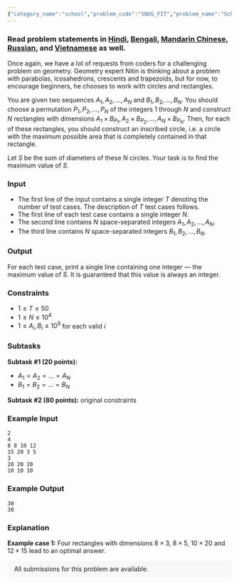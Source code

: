 ```yaml
---
{"category_name":"school","problem_code":"SNUG_FIT","problem_name":"School of Geometry","problemComponents":{"constraints":"","constraintsState":false,"subtasks":"","subtasksState":false,"inputFormat":"","inputFormatState":false,"outputFormat":"","outputFormatState":false,"sampleTestCases":{"0":{"id":1,"input":"2\r\n4\r\n8 8 10 12\r\n15 20 3 5\r\n3\r\n20 20 20\r\n10 10 10","output":"30\r\n30","explanation":"**Example case 1:** Four rectangles with dimensions $8 \\times 3$, $8 \\times 5$, $10 \\times 20$ and $12 \\times 15$ lead to an optimal answer.","isDeleted":false}}},"video_editorial_url":"","languages_supported":{"0":"CPP14","1":"C","2":"JAVA","3":"PYTH 3.6","4":"PYTH","5":"PYP3","6":"CS2","7":"ADA","8":"PYPY","9":"TEXT","10":"PAS fpc","11":"NODEJS","12":"RUBY","13":"PHP","14":"GO","15":"HASK","16":"TCL","17":"PERL","18":"SCALA","19":"LUA","20":"kotlin","21":"BASH","22":"JS","23":"LISP sbcl","24":"rust","25":"PAS gpc","26":"BF","27":"CLOJ","28":"R","29":"D","30":"CAML","31":"FORT","32":"ASM","33":"swift","34":"FS","35":"WSPC","36":"LISP clisp","37":"SQL","38":"SCM guile","39":"PERL6","40":"ERL","41":"CLPS","42":"ICK","43":"NICE","44":"PRLG","45":"ICON","46":"COB","47":"SCM chicken","48":"PIKE","49":"SCM qobi","50":"ST","51":"NEM"},"max_timelimit":1,"source_sizelimit":50000,"problem_author":"sahi1422","problem_tester":null,"date_added":"21-01-2020","tags":{"0":"cakewalk","1":"feb20","2":"geometry","3":"greedy","4":"sahi1422","5":"tmwilliamlin"},"problem_difficulty_level":"Cakewalk","best_tag":"","editorial_url":"https://discuss.codechef.com/problems/SNUG_FIT","time":{"view_start_date":1581931802,"submit_start_date":1581931802,"visible_start_date":1581931802,"end_date":1735669800},"is_direct_submittable":false,"problemDiscussURL":"https://discuss.codechef.com/search?q=SNUG_FIT","is_proctored":false,"visitedContests":{},"layout":"problem"}
---
```

### Read problem statements in [Hindi](https://www.codechef.com/download/translated/FEB20/hindi/SNUG_FIT.pdf), [Bengali](https://www.codechef.com/download/translated/FEB20/bengali/SNUG_FIT.pdf), [Mandarin Chinese](https://www.codechef.com/download/translated/FEB20/mandarin/SNUG_FIT.pdf), [Russian](https://www.codechef.com/download/translated/FEB20/russian/SNUG_FIT.pdf), and [Vietnamese](https://www.codechef.com/download/translated/FEB20/vietnamese/SNUG_FIT.pdf) as well.

Once again, we have a lot of requests from coders for a challenging problem on geometry. Geometry expert Nitin is thinking about a problem with parabolas, icosahedrons, crescents and trapezoids, but for now, to encourage beginners, he chooses to work with circles and rectangles.

You are given two sequences $A_1, A_2, \ldots, A_N$ and $B_1, B_2, \ldots, B_N$. You should choose a permutation $P_1, P_2, \ldots, P_N$ of the integers $1$ through $N$ and construct $N$ rectangles with dimensions $A_1 \times B_{P_1}, A_2 \times B_{P_2}, \ldots, A_N \times B_{P_N}$. Then, for each of these rectangles, you should construct an inscribed circle, i.e. a circle with the maximum possible area that is completely contained in that rectangle.

Let $S$ be the sum of diameters of these $N$ circles. Your task is to find the maximum value of $S$.

### Input
- The first line of the input contains a single integer $T$ denoting the number of test cases. The description of $T$ test cases follows.
- The first line of each test case contains a single integer $N$.
- The second line contains $N$ space-separated integers $A_1, A_2, \ldots, A_N$. 
- The third line contains $N$ space-separated integers $B_1, B_2, \ldots, B_N$. 

### Output
For each test case, print a single line containing one integer ― the maximum value of $S$. It is guaranteed that this value is always an integer.

### Constraints
- $1 \le T \le 50$
- $1 \le N \le 10^4$
- $1 \le A_i, B_i \le 10^9$ for each valid $i$

### Subtasks
**Subtask #1 (20 points):**
- $A_1 = A_2 = \ldots = A_N$
- $B_1 = B_2 = \ldots = B_N$

**Subtask #2 (80 points):** original constraints

### Example Input
```
2
4
8 8 10 12
15 20 3 5
3
20 20 20
10 10 10
```

### Example Output
```
30
30
```

### Explanation
**Example case 1:** Four rectangles with dimensions $8 \times 3$, $8 \times 5$, $10 \times 20$ and $12 \times 15$ lead to an optimal answer.

<aside style='background: #f8f8f8;padding: 10px 15px;'><div>All submissions for this problem are available.</div></aside>